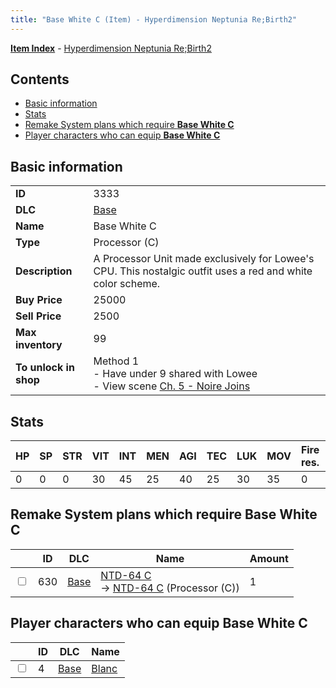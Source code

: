 ```yaml
---
title: "Base White C (Item) - Hyperdimension Neptunia Re;Birth2"
---
```


[**Item Index**](/neptunia/rb2/item/index.html) - [Hyperdimension Neptunia Re;Birth2](/neptunia/rb2)

## Contents

- [Basic information](#basic-information)
- [Stats](#stats)
- [Remake System plans which require **Base White C**](#remake-system-plans-which-require-base-white-c)
- [Player characters who can equip **Base White C**](#player-characters-who-can-equip-base-white-c)

## Basic information

|   |   |
| -- | -- |
| **ID** | 3333 |
| **DLC** | [Base](/neptunia/rb2/dlc/0-base.html) |
| **Name** | Base White C |
| **Type** | Processor (C) |
| **Description** | A Processor Unit made exclusively for Lowee's CPU. This nostalgic outfit uses a red and white color scheme. |
| **Buy Price** | 25000 |
| **Sell Price** | 2500 |
| **Max inventory** | 99 |
| **To unlock in shop** | Method 1<br />- Have under 9 shared with Lowee<br />- View scene [Ch. 5 - Noire Joins](/neptunia/rb2/scene/0-377-ch-5-noire-joins.html) |

## Stats

| HP | SP | STR | VIT | INT | MEN | AGI | TEC | LUK | MOV | Fire res. | Ice res. | Wind res. | Lightning res. |
| -- | -- | --- | --- | --- | --- | --- | --- | --- | --- | --------- | -------- | --------- | -------------- |
| 0 | 0 | 0 | 30 | 45 | 25 | 40 | 25 | 30 | 35 | 0 | 0 | 0 | 0 |

## Remake System plans which require **Base White C**

|    | ID | DLC | Name | Amount |
| -- | -- | --- | ---- | ------ |
| <input type="checkbox" id="rb2-remake-0-630" class="trackbox" /> | 630 | [Base](/neptunia/rb2/dlc/0-base.html) | [NTD-64 C](/neptunia/rb2/remake/0-630-ntd-64-c.html)<br />→ [NTD-64 C](/neptunia/rb2/item/0-3345-ntd-64-c.html) (Processor (C)) | 1 |

## Player characters who can equip **Base White C**

|    | ID | DLC | Name |
| -- | -- | --- | ---- |
| <input type="checkbox" id="rb2-player-0-4" class="trackbox" /> | 4 | [Base](/neptunia/rb2/dlc/0-base.html) | [Blanc](/neptunia/rb2/player/0-4-blanc.html) |